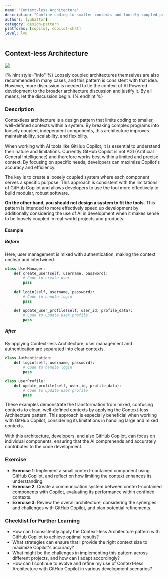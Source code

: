 ```yaml
---
name: "Context-less Architecture"
description: "Confine coding to smaller contexts and loosely coupled program architecture"
authors: [yuhattor] 
category: design-pattern
platforms: [copilot, copilot-chat]
level: lv0
---
```


## Context-less Architecture

[<img src="https://img.shields.io/badge/Lv0-Pattern_Idea-blueviolet">](https://github.com/orgs/AI-Native-Development/projects/1/)

{% hint style="info" %}
Loosely coupled architectures themselves are also recommended in many cases, and this pattern is consistent with that idea. However, more discussion is needed to tie the context of AI Powered development to the broader architecture discussion and justify it. By all means, let the discussion begin.
{% endhint %}

### Description

Contextless architecture is a design pattern that limits coding to smaller, well-defined contexts within a system. By breaking complex programs into loosely coupled, independent components, this architecture improves maintainability, scalability, and flexibility.

When working with AI tools like GitHub Copilot, it is essential to understand their nature and limitations. Currently GitHub Copilot is not AGI (Artificial General Intelligence) and therefore works best within a limited and precise context. By focusing on specific needs, developers can maximize Copilot's accuracy and efficiency.

The key is to create a loosely coupled system where each component serves a specific purpose. This approach is consistent with the limitations of GitHub Copilot and allows developers to use the tool more effectively to build modular, robust software.

**On the other hand, you should not design a system to fit the tools.**
This pattern is intended to more effectively speed up development by additionally considering the use of AI in development when it makes sense to be loosely coupled in real-world projects and products.

#### Example

##### Before

Here, user management is mixed with authentication, making the context unclear and intertwined.

```python
class UserManager:
    def create_user(self, username, password):
        # Code to create user
        pass

    def login(self, username, password):
        # Code to handle login
        pass

    def update_user_profile(self, user_id, profile_data):
        # Code to update user profile
        pass
```

##### After

By applying Context-less Architecture, user management and authentication are separated into clear contexts.

```python
class Authentication:
    def login(self, username, password):
        # Code to handle login
        pass

class UserProfile:
    def update_profile(self, user_id, profile_data):
        # Code to update user profile
        pass
```

These examples demonstrate the transformation from mixed, confusing contexts to clean, well-defined contexts by applying the Context-less Architecture pattern. This approach is especially beneficial when working with GitHub Copilot, considering its limitations in handling large and mixed contexts.

With this architecture, developers, and also GitHub Copilot, can focus on individual components, ensuring that the AI comprehends and accurately contributes to the code development.

### Exercise

- **Exercise 1**: Implement a small context-contained component using GitHub Copilot, and reflect on how limiting the context enhances its understanding.
- **Exercise 2**: Create a communication system between context-contained components with Copilot, evaluating its performance within confined contexts.
- **Exercise 3**: Review the overall architecture, considering the synergies and challenges with GitHub Copilot, and plan potential refinements.

### Checklist for Further Learning

- How can I consistently apply the Context-less Architecture pattern with GitHub Copilot to achieve optimal results?
- What strategies can ensure that I provide the right context size to maximize Copilot's accuracy?
- What might be the challenges in implementing this pattern across different projects, and how can I adapt accordingly?
- How can I continue to evolve and refine my use of Context-less Architecture with GitHub Copilot in various development scenarios?
